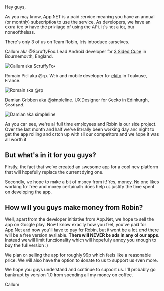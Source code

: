 Hey guys,

As you may know, App.NET is a paid service meaning you have an annual (or monthly) subscription to use the service. As developers, we have an extra fee to have the privilage of using the API. It's not a lot, but noneoftheless.

There's only 3 of us on Team Robin, lets introduce ourselves.

Callum aka @ScruffyFox. Lead Android developer for [3 Sided Cube](http://3sidedcube.com) in Bournemouth, England.

![Callum aka ScruffyFox](/posts/images/callum.png)

Romain Piel aka @rp. Web and mobile developer for [ekito](http://ekito.fr) in Toulouse, France.

![Romain aka @rp](/posts/images/romain.png)

Damian Gribben aka @simpleline. UX Designer for Gecko in Edinburgh, Scotland.

![Damian aka simpleline](/posts/images/damian.jpg)

As you can see, we're all full time employees and Robin is our side project. Over the last month and half we've literally been working day and night to get the app rolling and catch up with all our competitors and we hope it was all worth it.

## But what's in it for you guys?

Firstly, the fact that we've created an awesome app for a cool new platform that will hopefully replace the current dying one.

Secondly, we hope to make a bit of money from it! Yes, money. No one likes working for free and money certainally does help us justify the time spent on developing the app.

## How will you guys make money from Robin?

Well, apart from the developer initiative from App.Net, we hope to sell the app on Google play. Now I know exactly how you feel, you've paid for App.Net and now you'll have to pay for Robin, but it wont be a lot, _and_ there will be a free version available. __There will NEVER be ads in any of our apps__. Instead we will limit functionality which will hopefully annoy you enough to buy the full version :)

We plan on selling the app for roughly 99p which feels like a reasonable price. We will also have the option to donate to us to support us even more.

We hope you guys understand and continue to support us. I'll probably go bankrupt by version 1.0 from spending all my money on coffee.

Callum